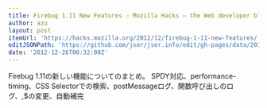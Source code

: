 ```yaml
---
title: Firebug 1.11 New Features ✩ Mozilla Hacks – the Web developer blog
author: azu
layout: post
itemUrl: 'https://hacks.mozilla.org/2012/12/firebug-1-11-new-features/'
editJSONPath: 'https://github.com/jser/jser.info/edit/gh-pages/data/2012/12/index.json'
date: '2012-12-26T00:32:00Z'
---
```

Firebug 1.11の新しい機能についてのまとめ。
SPDY対応、performance-timing、CSS Selectorでの検索、postMessageログ、関数呼び出しのログ、$,$$の変更、自動補完
